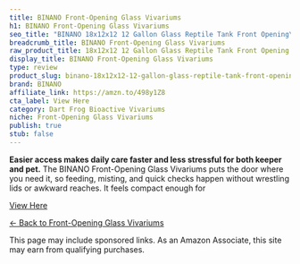 ```yaml
---
title: BINANO Front-Opening Glass Vivariums
h1: BINANO Front-Opening Glass Vivariums
seo_title: "BINANO 18x12x12 12 Gallon Glass Reptile Tank Front Opening\u2026"
breadcrumb_title: BINANO Front-Opening Glass Vivariums
raw_product_title: 18x12x12 12 Gallon Glass Reptile Tank Front Opening Terrarium
display_title: BINANO Front-Opening Glass Vivariums
type: review
product_slug: binano-18x12x12-12-gallon-glass-reptile-tank-front-opening-terrarium
brand: BINANO
affiliate_link: https://amzn.to/498y1Z8
cta_label: View Here
category: Dart Frog Bioactive Vivariums
niche: Front-Opening Glass Vivariums
publish: true
stub: false
---
```


<div id="intro" class="full-width">
  <p><strong>Easier access makes daily care faster and less stressful for both keeper and pet.</strong> The BINANO Front-Opening Glass Vivariums puts the door where you need it, so feeding, misting, and quick checks happen without wrestling lids or awkward reaches. It feels compact enough for
<p><a class="btn" href="https://amzn.to/498y1Z8" target="_blank" rel="nofollow sponsored noopener">View Here</a></p>
<p><a href="/roundups/dart-frog-bioactive-vivariums/front-opening-glass-vivariums/">← Back to Front-Opening Glass Vivariums</a></p>
<aside class="disclosure">This page may include sponsored links. As an Amazon Associate, this site may earn from qualifying purchases.</aside>
